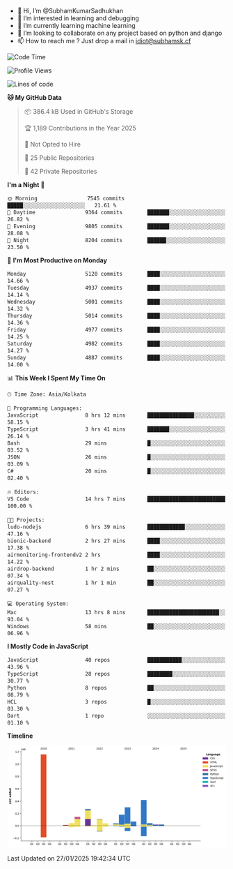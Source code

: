 - 👋 Hi, I’m @SubhamKumarSadhukhan
- 👀 I’m interested in learning and debugging
- 🌱 I’m currently learning machine learning
- 💞️ I’m looking to collaborate on any project based on python and django
- 📫 How to reach me ?
      Just drop a mail in idiot@subhamsk.cf

<!---
SubhamKumarSadhukhan/SubhamKumarSadhukhan is a ✨ special ✨ repository because its `README.md` (this file) appears on your GitHub profile.
You can click the Preview link to take a look at your changes.
--->


<!--START_SECTION:waka-->
![Code Time](http://img.shields.io/badge/Code%20Time-2%2C734%20hrs%2028%20mins-blue)

![Profile Views](http://img.shields.io/badge/Profile%20Views-0-blue)

![Lines of code](https://img.shields.io/badge/From%20Hello%20World%20I%27ve%20Written-2.8%20million%20lines%20of%20code-blue)

**🐱 My GitHub Data** 

> 📦 386.4 kB Used in GitHub's Storage 
 > 
> 🏆 1,189 Contributions in the Year 2025
 > 
> 🚫 Not Opted to Hire
 > 
> 📜 25 Public Repositories 
 > 
> 🔑 42 Private Repositories 
 > 
**I'm a Night 🦉** 

```text
🌞 Morning                7545 commits        █████░░░░░░░░░░░░░░░░░░░░   21.61 % 
🌆 Daytime                9364 commits        ███████░░░░░░░░░░░░░░░░░░   26.82 % 
🌃 Evening                9805 commits        ███████░░░░░░░░░░░░░░░░░░   28.08 % 
🌙 Night                  8204 commits        ██████░░░░░░░░░░░░░░░░░░░   23.50 % 
```
📅 **I'm Most Productive on Monday** 

```text
Monday                   5120 commits        ████░░░░░░░░░░░░░░░░░░░░░   14.66 % 
Tuesday                  4937 commits        ████░░░░░░░░░░░░░░░░░░░░░   14.14 % 
Wednesday                5001 commits        ████░░░░░░░░░░░░░░░░░░░░░   14.32 % 
Thursday                 5014 commits        ████░░░░░░░░░░░░░░░░░░░░░   14.36 % 
Friday                   4977 commits        ████░░░░░░░░░░░░░░░░░░░░░   14.25 % 
Saturday                 4982 commits        ████░░░░░░░░░░░░░░░░░░░░░   14.27 % 
Sunday                   4887 commits        ████░░░░░░░░░░░░░░░░░░░░░   14.00 % 
```


📊 **This Week I Spent My Time On** 

```text
🕑︎ Time Zone: Asia/Kolkata

💬 Programming Languages: 
JavaScript               8 hrs 12 mins       ███████████████░░░░░░░░░░   58.15 % 
TypeScript               3 hrs 41 mins       ███████░░░░░░░░░░░░░░░░░░   26.14 % 
Bash                     29 mins             █░░░░░░░░░░░░░░░░░░░░░░░░   03.52 % 
JSON                     26 mins             █░░░░░░░░░░░░░░░░░░░░░░░░   03.09 % 
C#                       20 mins             █░░░░░░░░░░░░░░░░░░░░░░░░   02.40 % 

🔥 Editors: 
VS Code                  14 hrs 7 mins       █████████████████████████   100.00 % 

🐱‍💻 Projects: 
ludo-nodejs              6 hrs 39 mins       ████████████░░░░░░░░░░░░░   47.16 % 
bionic-backend           2 hrs 27 mins       ████░░░░░░░░░░░░░░░░░░░░░   17.38 % 
airmonitoring-frontendv2 2 hrs               ████░░░░░░░░░░░░░░░░░░░░░   14.22 % 
airdrop-backend          1 hr 2 mins         ██░░░░░░░░░░░░░░░░░░░░░░░   07.34 % 
airquality-nest          1 hr 1 min          ██░░░░░░░░░░░░░░░░░░░░░░░   07.27 % 

💻 Operating System: 
Mac                      13 hrs 8 mins       ███████████████████████░░   93.04 % 
Windows                  58 mins             ██░░░░░░░░░░░░░░░░░░░░░░░   06.96 % 
```

**I Mostly Code in JavaScript** 

```text
JavaScript               40 repos            ███████████░░░░░░░░░░░░░░   43.96 % 
TypeScript               28 repos            ████████░░░░░░░░░░░░░░░░░   30.77 % 
Python                   8 repos             ██░░░░░░░░░░░░░░░░░░░░░░░   08.79 % 
HCL                      3 repos             █░░░░░░░░░░░░░░░░░░░░░░░░   03.30 % 
Dart                     1 repo              ░░░░░░░░░░░░░░░░░░░░░░░░░   01.10 % 
```



**Timeline**

![Lines of Code chart](https://raw.githubusercontent.com/SubhamKumarSadhukhan/SubhamKumarSadhukhan/main/assets/bar_graph.png)


 Last Updated on 27/01/2025 19:42:34 UTC
<!--END_SECTION:waka-->
